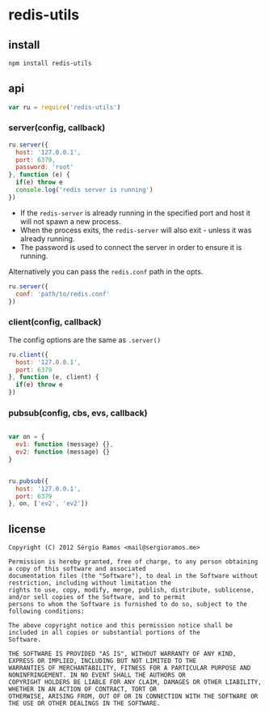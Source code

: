 # redis-utils

## install

```bash
npm install redis-utils
```

## api

```js
var ru = require('redis-utils')
```

### server(config, callback)

```js
ru.server({
  host: '127.0.0.1',
  port: 6379,
  password: 'root'
}, function (e) {
  if(e) throw e
  console.log('redis server is running')
})
```


 * If the `redis-server` is already running in the specified port and host it will not spawn a new process.
 * When the process exits, the `redis-server` will also exit - unless it was already running.
 * The password is used to connect the server in order to ensure it is running.

Alternatively you can pass the `redis.conf` path in the opts.

```js
ru.server({
  conf: 'path/to/redis.conf'
})
```

### client(config, callback)

The config options are the same as `.server()`

```js
ru.client({
  host: '127.0.0.1',
  port: 6379
}, function (e, client) {
  if(e) throw e
})
```

### pubsub(config, cbs, evs, callback)

```js

var on = {
  ev1: function (message) {},
  ev2: function (message) {}
}


ru.pubsub({
  host: '127.0.0.1',
  port: 6379
}, on, ['ev2', 'ev2'])
```

## license
    Copyright (C) 2012 Sérgio Ramos <mail@sergioramos.me>

    Permission is hereby granted, free of charge, to any person obtaining a copy of this software and associated
    documentation files (the "Software"), to deal in the Software without restriction, including without limitation the
    rights to use, copy, modify, merge, publish, distribute, sublicense, and/or sell copies of the Software, and to permit
    persons to whom the Software is furnished to do so, subject to the following conditions:

    The above copyright notice and this permission notice shall be included in all copies or substantial portions of the
    Software.

    THE SOFTWARE IS PROVIDED "AS IS", WITHOUT WARRANTY OF ANY KIND, EXPRESS OR IMPLIED, INCLUDING BUT NOT LIMITED TO THE
    WARRANTIES OF MERCHANTABILITY, FITNESS FOR A PARTICULAR PURPOSE AND NONINFRINGEMENT. IN NO EVENT SHALL THE AUTHORS OR
    COPYRIGHT HOLDERS BE LIABLE FOR ANY CLAIM, DAMAGES OR OTHER LIABILITY, WHETHER IN AN ACTION OF CONTRACT, TORT OR
    OTHERWISE, ARISING FROM, OUT OF OR IN CONNECTION WITH THE SOFTWARE OR THE USE OR OTHER DEALINGS IN THE SOFTWARE.